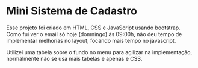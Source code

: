 # Mini Sistema de Cadastro

Esse projeto foi criado em HTML, CSS e JavaScript usando bootstrap. 
Como fui ver o email só hoje (domningo) às 09:00h, não deu tempo de implementar melhorias no layout, focando mais tempo no javascript.

Utilizei uma tabela sobre o fundo no menu para agilizar na implementação, normalmente não se usa mais tabelas e apenas <divs> e CSS.
  
